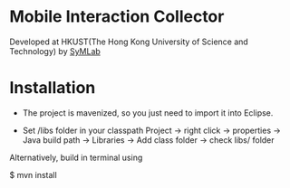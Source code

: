 Mobile Interaction Collector
==========================

Developed at HKUST(The Hong Kong University of Science and Technology) by [SyMLab](http://symlab.ust.hk/index.html)

Installation
=============

- The project is mavenized, so you just need to import it into Eclipse.

- Set /libs folder in your classpath
Project -> right click -> properties -> Java build path -> Libraries -> Add class folder -> check libs/ folder

Alternatively, build in terminal using

$ mvn install
